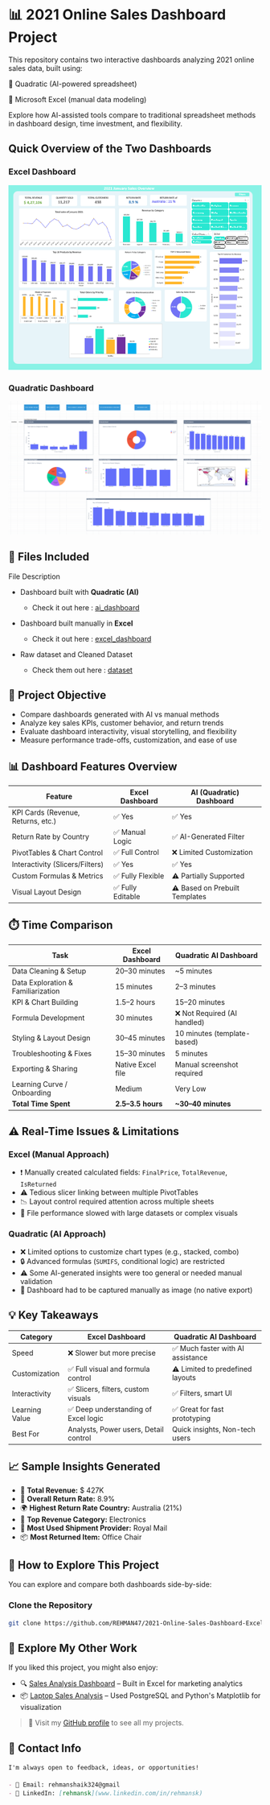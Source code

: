 # 📊 2021 Online Sales Dashboard Project
This repository contains two interactive dashboards analyzing 2021 online sales data, built using:

🤖 Quadratic (AI-powered spreadsheet)

📘 Microsoft Excel (manual data modeling)

Explore how AI-assisted tools compare to traditional spreadsheet methods in dashboard design, time investment, and flexibility.

## Quick Overview of the Two Dashboards

### Excel Dashboard                                         
![alt image](/dashboard%20Images/online_sales_dashboard.png)

### Quadratic Dashboard
![Alt Image](/dashboard%20Images/online_sales_dashboard(AI).png)


## 📁 Files Included

File Description
- Dashboard built with **Quadratic (AI)** 
    - Check it out here : [ai_dashboard](https://app.quadratichq.com/file/7d10dee7-470d-4f52-a283-53ba04b69704)

- Dashboard built manually in **Excel**
    - Check it out here : [excel_dashboard](https://1drv.ms/x/c/b4d80ab29e72285d/EZQ2ee4GwcZEkDldapk6mQcBuuPdH-uf1IZ4Lhw-DRroPA?e=Ga9rJX)   
- Raw dataset and Cleaned Dataset   
    - Check them out here : [dataset](/datasets/)



## 🧠 Project Objective
- Compare dashboards generated with AI vs manual methods
- Analyze key sales KPIs, customer behavior, and return trends
- Evaluate dashboard interactivity, visual storytelling, and flexibility
- Measure performance trade-offs, customization, and ease of use

## 📊 Dashboard Features Overview

| Feature                          | Excel Dashboard         | AI (Quadratic) Dashboard     |
|----------------------------------|--------------------------|-------------------------------|
| KPI Cards (Revenue, Returns, etc.) | ✅ Yes                 | ✅ Yes                         |
| Return Rate by Country           | ✅ Manual Logic          | ✅ AI-Generated Filter         |
| PivotTables & Chart Control      | ✅ Full Control          | ❌ Limited Customization       |
| Interactivity (Slicers/Filters)  | ✅ Yes                   | ✅ Yes                         |
| Custom Formulas & Metrics        | ✅ Fully Flexible        | ⚠️ Partially Supported         |
| Visual Layout Design             | ✅ Fully Editable        | ⚠️ Based on Prebuilt Templates |


## ⏱️ Time Comparison

| Task                             | Excel Dashboard         | Quadratic AI Dashboard     |
|----------------------------------|--------------------------|-----------------------------|
| Data Cleaning & Setup            | 20–30 minutes            | ~5 minutes                  |
| Data Exploration & Familiarization | 15 minutes             | 2–3 minutes                 |
| KPI & Chart Building             | 1.5–2 hours              | 15–20 minutes               |
| Formula Development              | 30 minutes               | ❌ Not Required (AI handled) |
| Styling & Layout Design          | 30–45 minutes            | 10 minutes (template-based) |
| Troubleshooting & Fixes          | 15–30 minutes            | 5 minutes                   |
| Exporting & Sharing              | Native Excel file        | Manual screenshot required  |
| Learning Curve / Onboarding      | Medium                   | Very Low                    |
| **Total Time Spent**             | **2.5–3.5 hours**        | **~30–40 minutes**          |

## ⚠️ Real-Time Issues & Limitations

###  Excel (Manual Approach)
- ❗ Manually created calculated fields: `FinalPrice`, `TotalRevenue`, `IsReturned`
- ⚠️ Tedious slicer linking between multiple PivotTables
- 📉 Layout control required attention across multiple sheets
- 💾 File performance slowed with large datasets or complex visuals

###  Quadratic (AI Approach)
- ❌ Limited options to customize chart types (e.g., stacked, combo)
- 🔒 Advanced formulas (`SUMIFS`, conditional logic) are restricted
- ⚠️ Some AI-generated insights were too general or needed manual validation
- 📸 Dashboard had to be captured manually as image (no native export)


## 💡 Key Takeaways

| Category       | Excel Dashboard                      | Quadratic AI Dashboard              |
|----------------|---------------------------------------|-------------------------------------|
| Speed          | ❌ Slower but more precise            | ✅ Much faster with AI assistance    |
| Customization  | ✅ Full visual and formula control     | ⚠️ Limited to predefined layouts     |
| Interactivity  | ✅ Slicers, filters, custom visuals    | ✅ Filters, smart UI                 |
| Learning Value | ✅ Deep understanding of Excel logic   | ✅ Great for fast prototyping        |
| Best For       | Analysts, Power users, Detail control | Quick insights, Non-tech users      |


## 📈 Sample Insights Generated

- 🧾 **Total Revenue:** $ 427K
- 🔁 **Overall Return Rate:** 8.9%
- 🌍 **Highest Return Rate Country:** Australia (21%)
- 🛒 **Top Revenue Category:** Electronics
- 🚚 **Most Used Shipment Provider:** Royal Mail
- 📦 **Most Returned Item:** Office Chair


## 🚀 How to Explore This Project

You can explore and compare both dashboards side-by-side:

###  Clone the Repository
```bash
git clone https://github.com/REHMAN47/2021-Online-Sales-Dashboard-Excel-vs-AI.git
```

## 📂 Explore My Other Work

If you liked this project, you might also enjoy:

- 🔍 [Sales Analysis Dashboard](https://github.com/REHMAN47/Sales_Analysis_Dashboard.git) – Built in Excel for marketing analytics
- 📦 [Laptop Sales Analysis](https://github.com/REHMAN47/Laptop_sales_project.git) – Used PostgreSQL and Python's Matplotlib for visualization

> 🔗 Visit my [GitHub profile](https://github.com/REHMAN47) to see all my projects.


## 🔗 Contact Info

```markdown
I'm always open to feedback, ideas, or opportunities!

- 📧 Email: rehmanshaik324@gmail
- 💼 LinkedIn: [rehmansk](www.linkedin.com/in/rehmansk)
```


